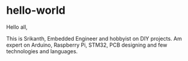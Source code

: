 # hello-world

Hello all,

This is Srikanth, Embedded Engineer and hobbyist on DIY projects.
Am expert on Arduino, Raspberry Pi, STM32, PCB designing and few technologies and languages.
